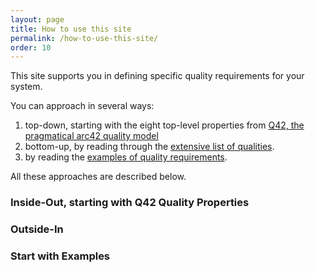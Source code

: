 ```yaml
---
layout: page
title: How to use this site
permalink: /how-to-use-this-site/
order: 10
---
```


This site supports you in defining specific quality requirements for your system.

You can approach in several ways:

1. top-down, starting with the eight top-level properties from [Q42, the pragmatical arc42 quality model](/articles/arc42-quality-model)
2. bottom-up, by reading through the [extensive list of qualities](/qualities/).
3. by reading the [examples of quality requirements](/scenarios).

All these approaches are described below.

### Inside-Out, starting with Q42 Quality Properties
### Outside-In

### Start with Examples

